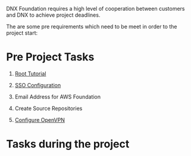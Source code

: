 DNX Foundation requires a high level of cooperation between customers and DNX to achieve project deadlines.

The are some pre requirements which need to be meet in order to the project start:

# Pre Project Tasks #
1) [Root Tutorial](DNX-Root.md)

2) [SSO Configuration](SSO-Configuration.md)

3) Email Address for AWS Foundation

4) Create Source Repositories

5) [Configure OpenVPN](DNX-OpenVPN.md)

# Tasks during the project #

